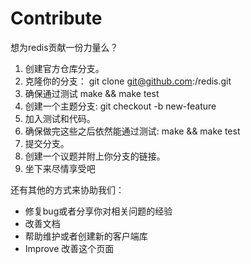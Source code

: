 # Contribute

想为redis贡献一份力量么？

1. 创建官方仓库分支。
2. 克隆你的分支： git clone git@github.com:<your-username>/redis.git
3. 确保通过测试 make && make test
4. 创建一个主题分支: git checkout -b new-feature
5. 加入测试和代码。
6. 确保做完这些之后依然能通过测试: make && make test
7. 提交分支。
8. 创建一个议题并附上你分支的链接。
9. 坐下来尽情享受吧

还有其他的方式来协助我们：

- 修复bug或者分享你对相关问题的经验
- 改善文档
- 帮助维护或者创建新的客户端库
- Improve 改善这个页面

